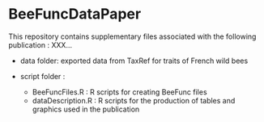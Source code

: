# BeeFuncDataPaper
This repository contains supplementary files associated with the following publication : 
XXX...

- data folder: exported data from TaxRef for traits of French wild bees
  
- script folder : 
  - BeeFuncFiles.R : R scripts for creating BeeFunc files
  - dataDescription.R : R scripts for the production of tables and graphics used in the publication
